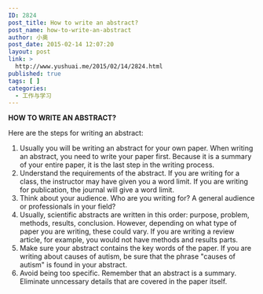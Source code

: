```yaml
---
ID: 2824
post_title: How to write an abstract?
post_name: how-to-write-an-abstract
author: 小奥
post_date: 2015-02-14 12:07:20
layout: post
link: >
  http://www.yushuai.me/2015/02/14/2824.html
published: true
tags: [ ]
categories:
  - 工作与学习
---
```

<strong>HOW TO WRITE AN ABSTRACT?</strong>

Here are the steps for writing an abstract:<!--more-->
<ol>
	<li>Usually you will be writing an abstract for your own paper. When writing an abstract, you need to write your paper first. Because it is a summary of your entire paper, it is the last step in the writing process.</li>
	<li>Understand the requirements of the abstract. If you are writing for a class, the instructor may have given you a word limit. If you are writing for publication, the journal will give a word limit.</li>
	<li>Think about your audience. Who are you writing for? A general audience or professionals in your field?</li>
	<li>Usually, scientific abstracts are written in this order: purpose, problem, methods, results, conclusion. However, depending on what type of paper you are writing, these could vary. If you are writing a review article, for example, you would not have methods and results parts.</li>
	<li>Make sure your abstract contains the key words of the paper. If you are writing about causes of autism, be sure that the phrase "causes of autism" is found in your abstract.</li>
	<li>Avoid being too specific. Remember that an abstract is a summary. Eliminate unncessary details that are covered in the paper itself.</li>
</ol>